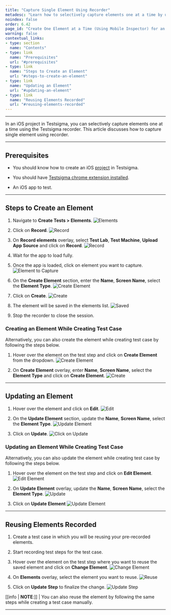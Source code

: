 ```yaml
---
title: "Capture Single Element Using Recorder"
metadesc: "Learn how to selectively capture elements one at a time by using the Testsigma mobile inspector for an iOS project in Testsigma application."
noindex: false
order: 6.42
page_id: "Create One Element at a Time (Using Mobile Inspector) for an iOS Project"
warning: false
contextual_links:
- type: section
  name: "Contents"
- type: link
  name: "Prerequisites"
  url: "#prerequisites"
- type: link
  name: "Steps to Create an Element"
  url: "#steps-to-create-an-element"
- type: link
  name: "Updating an Element"
  url: "#updating-an-element"
- type: link
  name: "Reusing Elements Recorded"
  url: "#reusing-elements-recorded"
---
```



---


In an iOS project in Testsigma, you can selectively capture elements one at a time using the Testsigma recorder. This article discusses how to capture single element using recorder. 

---

## **Prerequisites**

- You should know how to create an iOS [project](https://testsigma.com/docs/projects/overview/) in Testsigma.

- You should have [Testsigma chrome extension installed](https://testsigma.com/docs/test-step-recorder/install-chrome-extension/). 

- An iOS app to test.

---

## **Steps to Create an Element**

1. Navigate to **Create Tests > Elements**.
![Elements](https://s3.amazonaws.com/static-docs.testsigma.com/new_images/projects/applications/iosecnav.png)


2. Click on **Record**.
![Record](https://s3.amazonaws.com/static-docs.testsigma.com/new_images/projects/applications/ioseccor.png)


3. On **Record elements** overlay, select **Test Lab**, **Test Machine**, **Upload App Source** and click on **Record**.
![Record](https://s3.amazonaws.com/static-docs.testsigma.com/new_images/projects/applications/iosecsdtls.png)


4. Wait for the app to load fully.


5. Once the app is loaded, click on element you want to capture. 
![Element to Capture](https://s3.amazonaws.com/static-docs.testsigma.com/new_images/projects/applications/ioseccoelm.png)


6. On the **Create Element** section, enter the **Name**, **Screen Name**, select the **Element Type**. 
![Create Element](https://s3.amazonaws.com/static-docs.testsigma.com/new_images/projects/applications/ioseced.png)


7. Click on **Create**.
![Create](https://s3.amazonaws.com/static-docs.testsigma.com/new_images/projects/applications/ioseccocrte.png)


8. The element will be saved in the elements list. 
![Saved](https://s3.amazonaws.com/static-docs.testsigma.com/new_images/projects/applications/iosecsaved.png)

9. Stop the recorder to close the session.


### **Creating an Element While Creating Test Case**

Alternatively, you can also create the element while creating test case by following the steps below. 

1. Hover over the element on the test step and click on **Create Element** from the dropdown.
![Create Element](https://s3.amazonaws.com/static-docs.testsigma.com/new_images/projects/applications/ioecitc.png)

2. On **Create Element** overlay, enter **Name**, **Screen Name**, select the **Element Type** and click on **Create Element**.
![Create](https://s3.amazonaws.com/static-docs.testsigma.com/new_images/projects/applications/iosectccoce.png)


---


## **Updating an Element**

1. Hover over the element and click on **Edit**. 
![Edit](https://s3.amazonaws.com/static-docs.testsigma.com/new_images/projects/applications/ceuredite.png)

2. On the **Update Element** section, update the **Name**, **Screen Name**, select the **Element Type**. 
![Update Element](https://s3.amazonaws.com/static-docs.testsigma.com/new_images/projects/applications/ceuraaupd.png) 

3. Click on **Update**.
![Click on Update](https://s3.amazonaws.com/static-docs.testsigma.com/new_images/projects/applications/ceuraauec.png)

### **Updating an Element While Creating Test Case**

Alternatively, you can also update the element while creating test case by following the steps below. 

1. Hover over the element on the test step and click on **Edit Element**.
![Edit Element](https://s3.amazonaws.com/static-docs.testsigma.com/new_images/projects/applications/ceuraaecwctc.png)

2. On **Update Element** overlay, update the **Name**, **Screen Name**, select the **Element Type**.
![Update](https://s3.amazonaws.com/static-docs.testsigma.com/new_images/projects/applications/ceuraauewctcup.png)

3. Click on **Update Element**
![Update Element](https://s3.amazonaws.com/static-docs.testsigma.com/new_images/projects/applications/ceuraauelement.png)


---


## **Reusing Elements Recorded**


1. Create a test case in which you will be reusing your pre-recorded elements.


2. Start recording test steps for the test case.


3. Hover over the element on the test step where you want to reuse the saved element and click on **Change Element**.
![Change Element](https://s3.amazonaws.com/static-docs.testsigma.com/new_images/projects/applications/iosecrece.png)


4. On **Elements** overlay, select the element you want to reuse. 
![Reuse](https://s3.amazonaws.com/static-docs.testsigma.com/new_images/projects/applications/iosecrese.png)


5. Click on **Update Step** to finalize the change. 
![Update Step](https://s3.amazonaws.com/static-docs.testsigma.com/new_images/projects/applications/iosecusre.png)


[[info | **NOTE**:]]
| You can also reuse the element by following the same steps while creating a test case manually.


---